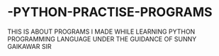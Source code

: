 # -PYTHON-PRACTISE-PROGRAMS
THIS IS ABOUT PROGRAMS I MADE WHILE LEARNING PYTHON PROGRAMMING LANGUAGE UNDER THE GUIDANCE OF SUNNY GAIKAWAR SIR
